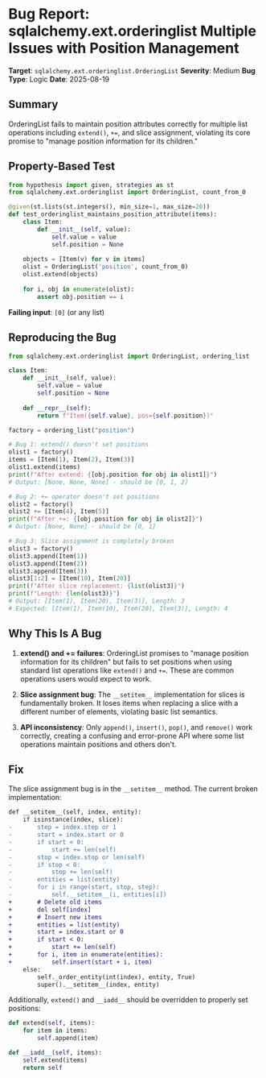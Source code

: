 # Bug Report: sqlalchemy.ext.orderinglist Multiple Issues with Position Management

**Target**: `sqlalchemy.ext.orderinglist.OrderingList`
**Severity**: Medium
**Bug Type**: Logic
**Date**: 2025-08-19

## Summary

OrderingList fails to maintain position attributes correctly for multiple list operations including `extend()`, `+=`, and slice assignment, violating its core promise to "manage position information for its children."

## Property-Based Test

```python
from hypothesis import given, strategies as st
from sqlalchemy.ext.orderinglist import OrderingList, count_from_0

@given(st.lists(st.integers(), min_size=1, max_size=20))
def test_orderinglist_maintains_position_attribute(items):
    class Item:
        def __init__(self, value):
            self.value = value
            self.position = None
    
    objects = [Item(v) for v in items]
    olist = OrderingList('position', count_from_0)
    olist.extend(objects)
    
    for i, obj in enumerate(olist):
        assert obj.position == i
```

**Failing input**: `[0]` (or any list)

## Reproducing the Bug

```python
from sqlalchemy.ext.orderinglist import OrderingList, ordering_list

class Item:
    def __init__(self, value):
        self.value = value
        self.position = None
    
    def __repr__(self):
        return f"Item({self.value}, pos={self.position})"

factory = ordering_list("position")

# Bug 1: extend() doesn't set positions
olist1 = factory()
items = [Item(1), Item(2), Item(3)]
olist1.extend(items)
print(f"After extend: {[obj.position for obj in olist1]}")
# Output: [None, None, None] - should be [0, 1, 2]

# Bug 2: += operator doesn't set positions  
olist2 = factory()
olist2 += [Item(4), Item(5)]
print(f"After +=: {[obj.position for obj in olist2]}")
# Output: [None, None] - should be [0, 1]

# Bug 3: Slice assignment is completely broken
olist3 = factory()
olist3.append(Item(1))
olist3.append(Item(2))
olist3.append(Item(3))
olist3[1:2] = [Item(10), Item(20)]
print(f"After slice replacement: {list(olist3)}")
print(f"Length: {len(olist3)}")
# Output: [Item(1), Item(20), Item(3)], Length: 3
# Expected: [Item(1), Item(10), Item(20), Item(3)], Length: 4
```

## Why This Is A Bug

1. **extend() and += failures**: OrderingList promises to "manage position information for its children" but fails to set positions when using standard list operations like `extend()` and `+=`. These are common operations users would expect to work.

2. **Slice assignment bug**: The `__setitem__` implementation for slices is fundamentally broken. It loses items when replacing a slice with a different number of elements, violating basic list semantics.

3. **API inconsistency**: Only `append()`, `insert()`, `pop()`, and `remove()` work correctly, creating a confusing and error-prone API where some list operations maintain positions and others don't.

## Fix

The slice assignment bug is in the `__setitem__` method. The current broken implementation:

```diff
def __setitem__(self, index, entity):
    if isinstance(index, slice):
-       step = index.step or 1
-       start = index.start or 0
-       if start < 0:
-           start += len(self)
-       stop = index.stop or len(self)
-       if stop < 0:
-           stop += len(self)
-       entities = list(entity)
-       for i in range(start, stop, step):
-           self.__setitem__(i, entities[i])
+       # Delete old items
+       del self[index]
+       # Insert new items
+       entities = list(entity)
+       start = index.start or 0
+       if start < 0:
+           start += len(self)
+       for i, item in enumerate(entities):
+           self.insert(start + i, item)
    else:
        self._order_entity(int(index), entity, True)
        super().__setitem__(index, entity)
```

Additionally, `extend()` and `__iadd__` should be overridden to properly set positions:

```python
def extend(self, items):
    for item in items:
        self.append(item)

def __iadd__(self, items):
    self.extend(items)
    return self
```